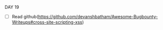 DAY 19
* [ ] Read github(https://github.com/devanshbatham/Awesome-Bugbounty-Writeups#cross-site-scripting-xss)
